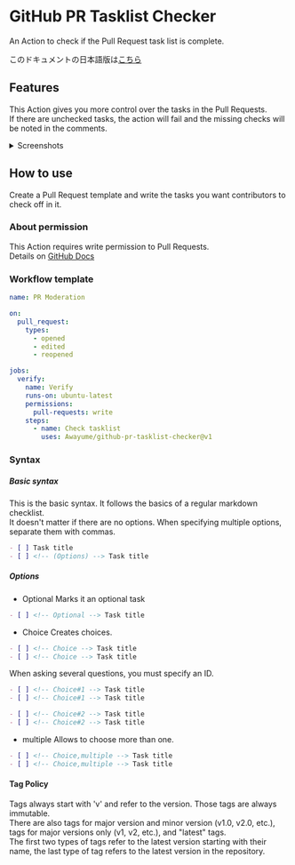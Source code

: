 # GitHub PR Tasklist Checker
An Action to check if the Pull Request task list is complete.

このドキュメントの日本語版は[こちら](README_ja.md)

## Features
This Action gives you more control over the tasks in the Pull Requests.  
If there are unchecked tasks, the action will fail and the missing checks will be noted in the comments.

<details>
<summary>Screenshots</summary>

[![](https://github.com/Awayume/github-pr-tasklist-checker/assets/79361022/e4ab44a2-3a8f-4612-b6b5-f55f7cd7ba5a)](#)
[![](https://github.com/Awayume/github-pr-tasklist-checker/assets/79361022/469ed1df-84f1-47d3-abbc-a28ffbb29220)](#)
[![](https://github.com/Awayume/github-pr-tasklist-checker/assets/79361022/55710b34-6d4b-4b74-b8b5-e771db102451)](#)
[![](https://github.com/Awayume/github-pr-tasklist-checker/assets/79361022/834e89ad-a7f7-4f3d-a42f-2ccf7888d1f3)](#)
[![](https://github.com/Awayume/github-pr-tasklist-checker/assets/79361022/87c5d4a2-62ee-4407-bb33-a50a6b2b5438)](#)
[![](https://github.com/Awayume/github-pr-tasklist-checker/assets/79361022/c77715f1-eed8-484a-a858-ce69670903eb)](#)
</details>

## How to use
Create a Pull Request template and write the tasks you want contributors to check off in it.

### About permission
This Action requires write permission to Pull Requests.  
Details on [GitHub Docs](https://docs.github.com/en/actions/using-jobs/assigning-permissions-to-jobs)

### Workflow template
```yaml
name: PR Moderation

on:
  pull_request:
    types:
      - opened
      - edited
      - reopened

jobs:
  verify:
    name: Verify
    runs-on: ubuntu-latest
    permissions:
      pull-requests: write
    steps:
      - name: Check tasklist
        uses: Awayume/github-pr-tasklist-checker@v1

```

### Syntax

##### Basic syntax
This is the basic syntax. It follows the basics of a regular markdown checklist.  
It doesn't matter if there are no options.
When specifying multiple options, separate them with commas.
```markdown
- [ ] Task title
- [ ] <!-- (Options) --> Task title
```

##### Options
- Optional
Marks it an optional task
```markdown
- [ ] <!-- Optional --> Task title
```

- Choice
Creates choices.
```markdown
- [ ] <!-- Choice --> Task title
- [ ] <!-- Choice --> Task title
```
When asking several questions, you must specify an ID.
```markdown
- [ ] <!-- Choice#1 --> Task title
- [ ] <!-- Choice#1 --> Task title

- [ ] <!-- Choice#2 --> Task title
- [ ] <!-- Choice#2 --> Task title
```

  - multiple
  Allows to choose more than one.
  ```markdown
  - [ ] <!-- Choice,multiple --> Task title
  - [ ] <!-- Choice,multiple --> Task title
  ```

#### Tag Policy
Tags always start with 'v' and refer to the version. Those tags are always immutable.  
There are also tags for major version and minor version (v1.0, v2.0, etc.),
tags for major versions only (v1, v2, etc.), and "latest" tags.  
The first two types of tags refer to the latest version starting with their name, the last type of tag refers to the latest version in the repository.

